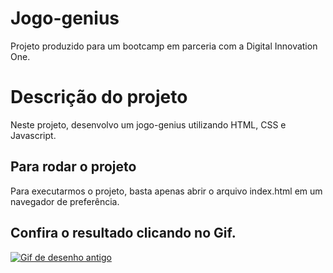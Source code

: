 # Jogo-genius
Projeto produzido para um bootcamp em parceria com a Digital Innovation One.

# Descrição do projeto

Neste projeto, desenvolvo um jogo-genius utilizando HTML, CSS e Javascript.

## Para rodar o projeto

Para executarmos o projeto, basta apenas abrir o arquivo index.html em um navegador de preferência.

## Confira o resultado clicando no Gif.

<a href=" https://pablohenrique2.github.io/Jogo-genius/" ><img src="https://thumbs.gfycat.com/SmallVillainousDavidstiger-size_restricted.gif" alt="Gif de desenho antigo"></a>

